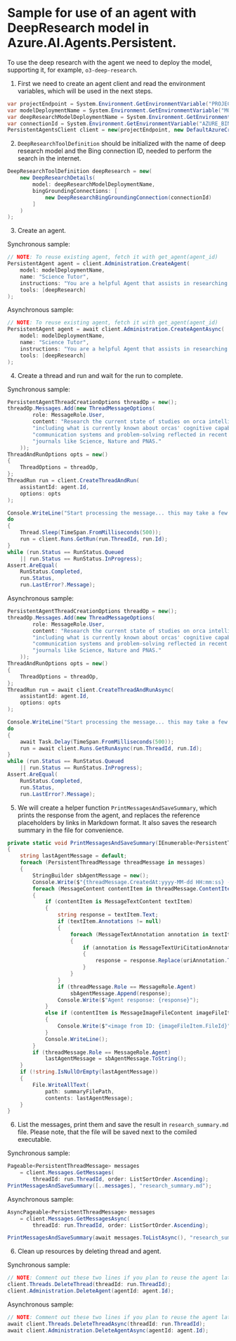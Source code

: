 # Sample for use of an agent with DeepResearch model in Azure.AI.Agents.Persistent.

To use the deep research with the agent we need to deploy the model, supporting it, for example, `o3-deep-research`.
1. First we need to create an agent client and read the environment variables, which will be used in the next steps.

```C# Snippet:DeepResearch_CreateClient
var projectEndpoint = System.Environment.GetEnvironmentVariable("PROJECT_ENDPOINT");
var modelDeploymentName = System.Environment.GetEnvironmentVariable("MODEL_DEPLOYMENT_NAME");
var deepResearchModelDeploymentName = System.Environment.GetEnvironmentVariable("DEEP_RESEARCH_MODEL_DEPLOYMENT_NAME");
var connectionId = System.Environment.GetEnvironmentVariable("AZURE_BING_CONECTION_ID");
PersistentAgentsClient client = new(projectEndpoint, new DefaultAzureCredential());
```

2. `DeepResearchToolDefinition` should be initialized with the name of deep research model and the Bing connection ID, needed to perform the search in the internet.

```C# Snippet:DeepResearch_CreateTools
DeepResearchToolDefinition deepResearch = new(
    new DeepResearchDetails(
        model: deepResearchModelDeploymentName,
        bingGroundingConnections: [
            new DeepResearchBingGroundingConnection(connectionId)
        ]
    )
);
```

3. Create an agent.

Synchronous sample:
```C# Snippet:DeepResearchSync_CreateAgent
// NOTE: To reuse existing agent, fetch it with get_agent(agent_id)
PersistentAgent agent = client.Administration.CreateAgent(
    model: modelDeploymentName,
    name: "Science Tutor",
    instructions: "You are a helpful Agent that assists in researching scientific topics.",
    tools: [deepResearch]
);
```

Asynchronous sample:
```C# Snippet:DeepResearch_CreateAgent
// NOTE: To reuse existing agent, fetch it with get_agent(agent_id)
PersistentAgent agent = await client.Administration.CreateAgentAsync(
    model: modelDeploymentName,
    name: "Science Tutor",
    instructions: "You are a helpful Agent that assists in researching scientific topics.",
    tools: [deepResearch]
);
```

4. Create a thread and run and wait for the run to complete.

Synchronous sample:
```C# Snippet:DeepResearchSync_CreateThreadAndRun
PersistentAgentThreadCreationOptions threadOp = new();
threadOp.Messages.Add(new ThreadMessageOptions(
        role: MessageRole.User,
        content: "Research the current state of studies on orca intelligence and orca language, " +
        "including what is currently known about orcas' cognitive capabilities, " +
        "communication systems and problem-solving reflected in recent publications in top thier scientific " +
        "journals like Science, Nature and PNAS."
    ));
ThreadAndRunOptions opts = new()
{
    ThreadOptions = threadOp,
};
ThreadRun run = client.CreateThreadAndRun(
    assistantId: agent.Id,
    options: opts
);

Console.WriteLine("Start processing the message... this may take a few minutes to finish. Be patient!");
do
{
    Thread.Sleep(TimeSpan.FromMilliseconds(500));
    run = client.Runs.GetRun(run.ThreadId, run.Id);
}
while (run.Status == RunStatus.Queued
    || run.Status == RunStatus.InProgress);
Assert.AreEqual(
    RunStatus.Completed,
    run.Status,
    run.LastError?.Message);
```

Asynchronous sample:
```C# Snippet:DeepResearch_CreateThreadAndRun
PersistentAgentThreadCreationOptions threadOp = new();
threadOp.Messages.Add(new ThreadMessageOptions(
        role: MessageRole.User,
        content: "Research the current state of studies on orca intelligence and orca language, " +
        "including what is currently known about orcas' cognitive capabilities, " +
        "communication systems and problem-solving reflected in recent publications in top thier scientific " +
        "journals like Science, Nature and PNAS."
    ));
ThreadAndRunOptions opts = new()
{
    ThreadOptions = threadOp,
};
ThreadRun run = await client.CreateThreadAndRunAsync(
    assistantId: agent.Id,
    options: opts
);

Console.WriteLine("Start processing the message... this may take a few minutes to finish. Be patient!");
do
{
    await Task.Delay(TimeSpan.FromMilliseconds(500));
    run = await client.Runs.GetRunAsync(run.ThreadId, run.Id);
}
while (run.Status == RunStatus.Queued
    || run.Status == RunStatus.InProgress);
Assert.AreEqual(
    RunStatus.Completed,
    run.Status,
    run.LastError?.Message);
```

5. We will create a helper function `PrintMessagesAndSaveSummary`, which prints the response from the agent, and replaces the reference placeholders by links in Markdown format. It also saves the research summary in the file for convenience.

```C# Snippet:DeepResearch_PrintMessages
private static void PrintMessagesAndSaveSummary(IEnumerable<PersistentThreadMessage> messages, string summaryFilePath)
{
    string lastAgentMessage = default;
    foreach (PersistentThreadMessage threadMessage in messages)
    {
        StringBuilder sbAgentMessage = new();
        Console.Write($"{threadMessage.CreatedAt:yyyy-MM-dd HH:mm:ss} - {threadMessage.Role,10}: ");
        foreach (MessageContent contentItem in threadMessage.ContentItems)
        {
            if (contentItem is MessageTextContent textItem)
            {
                string response = textItem.Text;
                if (textItem.Annotations != null)
                {
                    foreach (MessageTextAnnotation annotation in textItem.Annotations)
                    {
                        if (annotation is MessageTextUriCitationAnnotation uriAnnotation)
                        {
                            response = response.Replace(uriAnnotation.Text, $" [{uriAnnotation.UriCitation.Title}]({uriAnnotation.UriCitation.Uri})");
                        }
                    }
                }
                if (threadMessage.Role == MessageRole.Agent)
                    sbAgentMessage.Append(response);
                Console.Write($"Agent response: {response}");
            }
            else if (contentItem is MessageImageFileContent imageFileItem)
            {
                Console.Write($"<image from ID: {imageFileItem.FileId}");
            }
            Console.WriteLine();
        }
        if (threadMessage.Role == MessageRole.Agent)
            lastAgentMessage = sbAgentMessage.ToString();
    }
    if (!string.IsNullOrEmpty(lastAgentMessage))
    {
        File.WriteAllText(
            path: summaryFilePath,
            contents: lastAgentMessage);
    }
}
```

6. List the messages, print them and save the result in `research_summary.md` file. Please note, that the file will be saved next to the comiled executable.

Synchronous sample:
```C# Snippet:DeepResearchSync_ListMessages
Pageable<PersistentThreadMessage> messages
    = client.Messages.GetMessages(
        threadId: run.ThreadId, order: ListSortOrder.Ascending);
PrintMessagesAndSaveSummary([..messages], "research_summary.md");
```

Asynchronous sample:
```C# Snippet:DeepResearch_ListMessages
AsyncPageable<PersistentThreadMessage> messages
    = client.Messages.GetMessagesAsync(
        threadId: run.ThreadId, order: ListSortOrder.Ascending);

PrintMessagesAndSaveSummary(await messages.ToListAsync(), "research_summary.md");
```

6. Clean up resources by deleting thread and agent.

Synchronous sample:
```C# Snippet:DeepResearchSync_Cleanup
// NOTE: Comment out these two lines if you plan to reuse the agent later.
client.Threads.DeleteThread(threadId: run.ThreadId);
client.Administration.DeleteAgent(agentId: agent.Id);
```

Asynchronous sample:
```C# Snippet:DeepResearch_Cleanup
// NOTE: Comment out these two lines if you plan to reuse the agent later.
await client.Threads.DeleteThreadAsync(threadId: run.ThreadId);
await client.Administration.DeleteAgentAsync(agentId: agent.Id);
```
